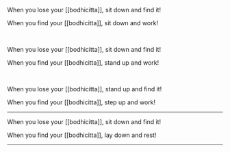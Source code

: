 When you lose your [[bodhicitta]], sit down and find it!

When you find your [[bodhicitta]], sit down and work!

<br />

When you lose your [[bodhicitta]], sit down and find it!

When you find your [[bodhicitta]], stand up and work!

<br />

When you lose your [[bodhicitta]], stand up and find it!

When you find your [[bodhicitta]], step up and work!

<hr />
When you lose your [[bodhicitta]], sit down and find it!

When you find your [[bodhicitta]], lay down and rest!

<hr />
